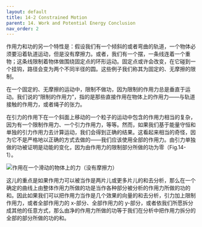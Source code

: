 ```yaml
---
layout: default
title: 14-2 Constrained Motion
parent: 14. Work and Potential Energy Conclusion
nav_order: 2
---
```

作用力和功的另一个特性是：假设我们有一个倾斜的或者弯曲的轨道，一个物体必须要沿着轨道运动，但是没有摩擦力。或者，我们有一个摆，一条线连着一个重物；这条线限制着物体做围绕固定点的环形运动。固定点或许会改变，在它碰到一个挂钩，路径会变为两个不同半径的圆。这些例子我们称其为固定的、无摩擦的限制。

在一个固定的、无摩擦的运动中，限制不做功，因为限制的作用力总是垂直于运动。我们说的“限制的作用力”，指的是那些直接作用在物体上的作用力——与轨道接触的作用力，或者绳子的张力。

在引力的作用下在一个斜面上移动的一个粒子的运动中包含的作用力相当的复杂，因为有一个限制作用力、一个引力作用力，等等。然而，如果我们基于能量守恒和单独的引力作用力去计算运动，我们会得到正确的结果。这看起来相当的奇怪，因为它不是严格地以正确的方式去做的——我们应该使用全部的作用力。由引力单独做的功被证明是动能的变化，因为由作用力的限制部分所做的功为零（Fig.14-1）。

![作用在一个滑动的物体上的力（没有摩擦力）](/notes-of-feynman-lectures-on-physics/assets/volume-1/fig-14-1.png)

这儿的重点是如果作用力可以被当作是两片儿或更多片儿的和去分析，那么在一个确定的曲线上由整体作用力所做的功是当作各种部分被分析的作用力所做的功的和。因此如果我们可以把作用力当作是几个效果的向量的和去分析，引力加上限制作用力，或者全部作用力的 x-部分、全部作用力的 y-部分，或者依我们所愿拆分成其他的任意方式，那么由净的作用力所做的功等于我们在分析中把作用力拆分的全部的部分所做的功的和。
